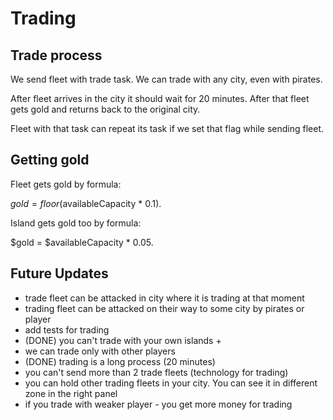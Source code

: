 # Trading

## Trade process

We send fleet with trade task. We can trade with any city, even with pirates.

After fleet arrives in the city it should wait for 20 minutes. After that fleet gets gold and returns back to the original city.

Fleet with that task can repeat its task if we set that flag while sending fleet.

## Getting gold

Fleet gets gold by formula:

$gold = floor($availableCapacity * 0.1).

Island gets gold too by formula:

$gold = $availableCapacity * 0.05.


## Future Updates

- trade fleet can be attacked in city where it is trading at that moment
- trading fleet can be attacked on their way to some city by pirates or player
- add tests for trading
- (DONE) you can't trade with your own islands +
- we can trade only with other players
- (DONE) trading is a long process (20 minutes)
- you can't send more than 2 trade fleets (technology for trading)
- you can hold other trading fleets in your city. You can see it in different zone in the right panel
- if you trade with weaker player - you get more money for trading
